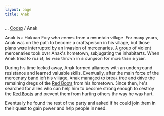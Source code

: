 ```yaml
---
layout: page
title: Anak
---
```

<span class="breadcrumbs" markdown="1">... [Codex](/codex) / Anak</span>

Anak is a Hakaan Fury who comes from a mountain village. For many years, Anak was on the path to become a craftsperson in his village, but those plans were interrupted by an invasion of mercenaries. A group of violent mercenaries took over Anak's hometown, subjugating the inhabitants. When Anak tried to resist, he was thrown in a dungeon for more than a year.

During his time locked away, Anak formed alliances with an underground resistance and learned valuable skills. Eventually, after the main force of the mercenary band left his village, Anak managed to break free and drive the remaining dregs of the [Red Boots](/codex/organizations/red-boots) from his hometown. Since then, he's searched for allies who can help him to become strong enough to destroy the [Red Boots](/codex/organizations/red-boots) and prevent them from hurting others the way he was hurt.

Eventually he found the rest of the party and asked if he could join them in their quest to gain power and help people in need.